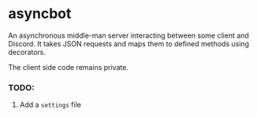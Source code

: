 # asyncbot

An asynchronous middle-man server interacting between some client and Discord. It takes JSON requests and maps them to defined methods using decorators.

The client side code remains private.

### TODO:
1. Add a `settings` file
